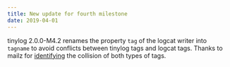 ```yaml
---
title: New update for fourth milestone
date: 2019-04-01
---
```


tinylog 2.0.0-M4.2 renames the property `tag` of the logcat writer into `tagname` to avoid conflicts between tinylog tags and logcat tags. Thanks to mailz for [identifying](https://github.com/tinylog-org/tinylog/issues/99) the collision of both types of tags.
